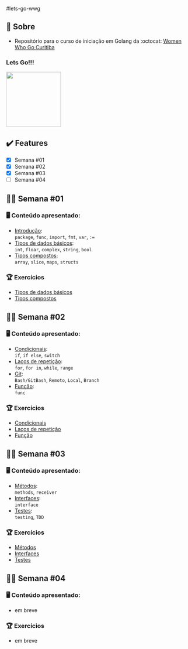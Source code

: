 #lets-go-wwg

## :love_you_gesture: Sobre

- Repositório para o curso de iniciação em Golang da :octocat: [Women Who Go Curitiba](https://github.com/womenwhogocwb)


<h3>Lets <strong>Go!!!</strong></h3>

<img src="https://revista.devall.com.br/wp-content/uploads/2018/09/gopher-adventure.png" height="150" widtg="150">

## :heavy_check_mark: Features

- [x] Semana #01
- [x] Semana #02
- [x] Semana #03
- [ ] Semana #04

## :woman_technologist: Semana #01

### :desktop_computer: Conteúdo apresentado:
- [Introdução](https://github.com/rayanepimentel/lets-go-wwg/blob/main/notes/semana01/1.1intro.md):<br>
`package`, `func`, `import`, `fmt`, `var`, `:=`
- [Tipos de dados básicos](https://github.com/rayanepimentel/lets-go-wwg/blob/main/notes/semana01/1.2tiposDeDados.md):<br>
`int`, `floar`, `complex`, `string`, `bool`
- [Tipos compostos](https://github.com/rayanepimentel/lets-go-wwg/blob/main/notes/semana01/1.3tiposCompostos.md):<br>
`array`, `slice`, `maps`, `structs`


### :trophy: Exercícios
- [Tipos de dados básicos](https://github.com/rayanepimentel/lets-go-wwg/tree/main/semana01/exercicios/tiposDeDados)
- [Tipos compostos](https://github.com/rayanepimentel/lets-go-wwg/tree/main/semana01/exercicios/tiposCompostos)

## :woman_technologist: Semana #02

### :desktop_computer: Conteúdo apresentado:
- [Condicionais](https://github.com/rayanepimentel/lets-go-wwg/blob/main/notes/semana02/2.1condicionais.md):<br>
`if`, `if else`, `switch`
- [Laços de repetição](https://github.com/rayanepimentel/lets-go-wwg/blob/main/notes/semana02/2.2lacosDeRepeticao.md):<br>
`for`, `for in`, `while`, `range`
- [Git](https://womenwhogocwb.gitbook.io/letsgo/mais/git):<br>
`Bash/GitBash`, `Remoto`, `Local`, `Branch`
- [Função](https://github.com/rayanepimentel/lets-go-wwg/blob/main/notes/semana02/2.3funcao.md):<br>
`func`
 
### :trophy: Exercícios
- [Condicionais](https://github.com/rayanepimentel/lets-go-wwg/tree/main/semana02/Exercicios/condicionais)
- [Laços de repetição](https://github.com/rayanepimentel/lets-go-wwg/tree/main/semana02/Exercicios/loop)
- [Função](https://github.com/rayanepimentel/lets-go-wwg/tree/main/semana02/Exercicios/funcoes)

## :woman_technologist: Semana #03

### :desktop_computer: Conteúdo apresentado:
- [Métodos](https://github.com/rayanepimentel/lets-go-wwg/blob/main/notes/semana03/3.1metodos.md):<br>
`methods`, `receiver`
- [Interfaces](https://github.com/rayanepimentel/lets-go-wwg/blob/main/notes/semana03/3.2interfaces.md):<br>
`interface`
- [Testes]():<br>
`testing`, `TDD`
 
### :trophy: Exercícios
- [Métodos](https://github.com/rayanepimentel/lets-go-wwg/tree/main/semana03/exercicios/metodos)
- [Interfaces](https://github.com/rayanepimentel/lets-go-wwg/tree/main/semana03/exercicios/interfaces)
- [Testes]()

## :woman_technologist: Semana #04

### :desktop_computer: Conteúdo apresentado:
- em breve
 
### :trophy: Exercícios
- em breve
